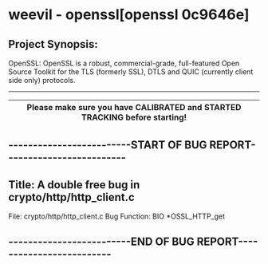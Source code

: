 # weevil - openssl[openssl 0c9646e] 

## Project Synopsis:  										
OpenSSL:  OpenSSL is a robust, commercial-grade, full-featured Open Source Toolkit for the TLS 
(formerly SSL), DTLS and QUIC (currently client side only) protocols.		

----------------------------------------------------------------------------------------------------------------

| Please make sure you have CALIBRATED and STARTED TRACKING before starting!  |
|-----------------------------------------------------------------------------|


## -------------------------START OF BUG REPORT-------------------------
## Title: A double free bug in crypto/http/http_client.c

File: crypto/http/http_client.c
Bug Function: BIO *OSSL_HTTP_get

## -------------------------END OF BUG REPORT-------------------------

